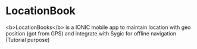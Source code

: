 # LocationBook
&lt;b>LocationBooks&lt;/b> is a IONIC mobile app to maintain location with geo position (got from GPS) and integrate with Sygic for offline navigation (Tutorial purpose)
